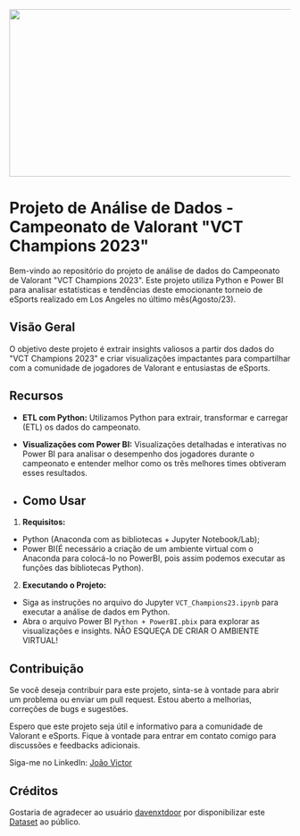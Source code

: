 <img src="https://noticias.maisesports.com.br/wp-content/uploads/2023/06/valorant-champions.jpg" height="300" width="1500">

# Projeto de Análise de Dados - Campeonato de Valorant "VCT Champions 2023"

Bem-vindo ao repositório do projeto de análise de dados do Campeonato de Valorant "VCT Champions 2023". Este projeto utiliza Python e Power BI para analisar estatísticas e tendências deste emocionante torneio de eSports realizado em Los Angeles no último mês(Agosto/23).

## Visão Geral

O objetivo deste projeto é extrair insights valiosos a partir dos dados do "VCT Champions 2023" e criar visualizações impactantes para compartilhar com a comunidade de jogadores de Valorant e entusiastas de eSports.

## Recursos

- **ETL com Python:** Utilizamos Python para extrair, transformar e carregar (ETL) os dados do campeonato.

- **Visualizações com Power BI:** Visualizações detalhadas e interativas no Power BI para analisar o desempenho dos jogadores durante o campeonato e entender melhor como os três melhores times obtiveram esses resultados.

- ## Como Usar

1.  **Requisitos:**
- Python (Anaconda com as bibliotecas + Jupyter Notebook/Lab);
- Power BI(É necessário a criação de um ambiente virtual com o Anaconda para colocá-lo no PowerBI, pois assim podemos executar as funções das bibliotecas Python).

2. **Executando o Projeto:**
- Siga as instruções no arquivo do Jupyter `VCT_Champions23.ipynb` para executar a análise de dados em Python.
- Abra o arquivo Power BI `Python + PowerBI.pbix` para explorar as visualizações e insights. NÃO ESQUEÇA DE CRIAR O AMBIENTE VIRTUAL!

## Contribuição

Se você deseja contribuir para este projeto, sinta-se à vontade para abrir um problema ou enviar um pull request. Estou aberto a melhorias, correções de bugs e sugestões.

Espero que este projeto seja útil e informativo para a comunidade de Valorant e eSports. Fique à vontade para entrar em contato comigo para discussões e feedbacks adicionais.

Siga-me no LinkedIn: [João Victor](https://www.linkedin.com/in/jo%C3%A3ov-macedo/)

## Créditos

Gostaria de agradecer ao usuário [davenxtdoor](https://www.kaggle.com/davenxtdoor) por disponibilizar este [Dataset](https://www.kaggle.com/datasets/davenxtdoor/valorant-champions-tour-2023?resource=download) ao público.

